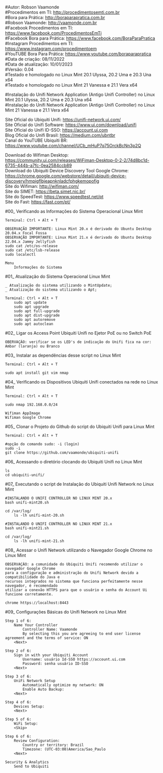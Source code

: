 #Autor: Robson Vaamonde<br>
#Procedimentos em TI: http://procedimentosemti.com.br<br>
#Bora para Prática: http://boraparapratica.com.br<br>
#Robson Vaamonde: http://vaamonde.com.br<br>
#Facebook Procedimentos em TI: https://www.facebook.com/ProcedimentosEmTi<br>
#Facebook Bora para Prática: https://www.facebook.com/BoraParaPratica<br>
#Instagram Procedimentos em TI: https://www.instagram.com/procedimentoem<br>
#YouTUBE Bora Para Prática: https://www.youtube.com/boraparapratica<br>
#Data de criação: 08/11/2022<br>
#Data de atualização: 10/01/2023<br>
#Versão: 0.04<br>
#Testado e homologado no Linux Mint 20.1 Ulyssa, 20.2 Uma e 20.3 Una x64<br>
#Testado e homologado no Linux Mint 21 Vanessa e 21.1 Vera x64

#Instalação do Unifi Network Application (Antigo Unifi Controller) no Linux Mint 20.1 Ulyssa, 20.2 Uma e 20.3 Una x64<br>
#Instalação do Unifi Network Application (Antigo Unifi Controller) no Linux Mint 21 Vanessa e 21.1 Vera x64

Site Oficial do Ubiquiti Unifi: https://unifi-network.ui.com/<br>
Site Oficial do Unifi Software: https://www.ui.com/download/unifi<br>
Site Oficial do Unifi ID-SSO: https://account.ui.com<br>
Blog Oficial do Unifi Brasil: https://medium.com/ubntbr<br>
Canal do YouTUBE Ubiquiti BR: https://www.youtube.com/channel/UCb_mHuP7q75OrckBcNn3p2Q

Download do Wifiman Desktop: https://community.ui.com/releases/WiFiman-Desktop-0-2-2/74d8bc1d-6735-444b-a7fc-0ea2584ccb89<br>
Download do Ubiquiti Device Discovery Tool Google Chrome: https://chrome.google.com/webstore/detail/ubiquiti-device-discovery/hmpigflbjeapnknladcfphgkemopofig<br>
Site do Wifiman: http://wifiman.com/<br>
Site do SIMET: https://beta.simet.nic.br/<br>
Site do SpeedTest: https://www.speedtest.net/pt<br>
Site do Fast: https://fast.com/pt/

#00_ Verificando as Informações do Sistema Operacional Linux Mint<br>

	Terminal: Ctrl + Alt + T

	OBSERVAÇÃO IMPORTANTE: Linux Mint 20.x é derivado do Ubuntu Desktop 20.04.x Focal Fossa 
	OBSERVAÇÃO IMPORTANTE: Linux Mint 21.x é derivado do Ubuntu Desktop 22.04.x Jammy Jellyfish
	sudo cat /etc/os-release
	sudo cat /etc/lsb-release
	sudo localectl

	Menu
		Informações do Sistema

#01_ Atualização do Sistema Operacional Linux Mint<br>

	_ Atualização do sistema utilizando o MintUpdate;
	_ Atualização do sistema utilizando o Apt;

	Terminal: Ctrl + Alt + T
		sudo apt update
		sudo apt upgrade
		sudo apt full-upgrade
		sudo apt dist-upgrade
		sudo apt autoremove
		sudo apt autoclean

#02_ Ligar os Access Point Ubiquiti Unifi no Ejetor PoE ou no Switch PoE<br>

	OBERVAÇÃO: verificar se os LED's de indicação do Unifi fica na cor: Ambar (laranja) ou Branco

#03_ Instalar as dependências desse script no Linux Mint<br>

	Terminal: Ctrl + Alt + T
	
	sudo apt install git vim nmap

#04_ Verificando os Dispositivos Ubiquiti Unifi conectados na rede no Linux Mint<br>

	Terminal: Ctrl + Alt + T
	
	sudo nmap 192.168.0.0/24

	Wifiman AppImage
	Wifiman Google Chrome

#05_ Clonar o Projeto do Github do script do Ubiquiti Unifi para Linux Mint<br>

	Terminal: Ctrl + Alt + T
	
	#opção do comando sudo: -i (login)
	sudo -i
	git clone https://github.com/vaamonde/ubiquiti-unifi

#06_ Acessando o diretório clocando do Ubiquiti Unifi no Linux Mint<br>

	ls
	cd ubiquiti-unifi/

#07_ Executando o script de Instalação do Ubiquiti Unifi Network no Linux Mint<br>

	#INSTALANDO O UNIFI CONTROLLER NO LINUX MINT 20.x
	bash unifi-mint20.sh

	cd /var/log/
		ls -lh unifi-mint-20.sh

	#INSTALANDO O UNIFI CONTROLLER NO LINUX MINT 21.x
	bash unifi-mint21.sh

	cd /var/log/
		ls -lh unifi-mint-21.sh

#08_ Acessar o Unifi Network utilizando o Navegador Google Chrome no Linux Mint<br>

	OBSERVAÇÃO: a comunidade do Ubiquiti Unifi recomendo utilizar o navegador Google Chrome
	para a configuração e administração do Unifi Network devido a compatibilidade do Java e
	recursos integrados no sistema que funciona perfeitamente nesse navegador, é recomendado
	utilizar a conexão HTTPS para que o usuário e senha do Account Ui funcione corretamente.

	chrome https://localhost:8443

#09_ Configurações Básicas do Unifi Network no Linux Mint<br>

	Step 1 of 6:
		Name Your Controller
			Controller Name: Vaamonde
			By selecting this you are agreeing to end user license agreement and the terms of service: ON 
		<Next>

	Step 2 of 6:
		Sign in with your Ubiquiti Account
			Username: usuário Id-SSO https://account.ui.com
			Password: senha usuário ID-SSO 
		<Next>

	Step 3 of 6:
		UniFi Network Setup
			Automatically optimize my network: ON
			Enable Auto Backup: 
		<Next>

	Step 4 of 6:
		Devices Setup: 
		<Next>

	Step 5 of 6:
		WiFi Setup: 
		<Skip>

	Step 6 of 6:
		Review Configuration:
			Country or territory: Brazil
			Timezone: (UTC-03:00)America/Sao_Paulo 
		<Next>

	Security & Analytics
		Send to Ubiquiti
